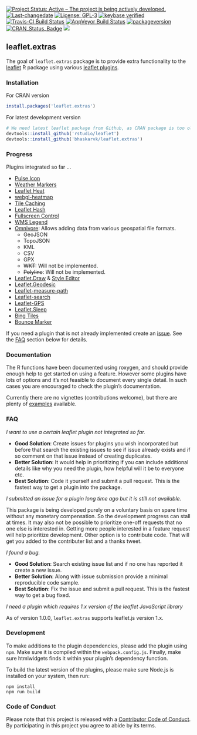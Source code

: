
[![Project Status: Active – The project is being actively
developed.](http://www.repostatus.org/badges/latest/active.svg)](http://www.repostatus.org/#active)
[![Last-changedate](https://img.shields.io/badge/last%20change-2024--03--15-green.svg)](/commits/master)
[![License:
GPL-3](https://img.shields.io/badge/License-GPLv3-yellow.svg)](https://opensource.org/licenses/GPL-3.0)
[![keybase
verified](https://img.shields.io/badge/keybase-verified-brightgreen.svg)](https://gist.github.com/bhaskarvk/46fbf2ba7b5713151d7e)
[![Travis-CI Build
Status](https://travis-ci.org/bhaskarvk/leaflet.extras.svg?branch=master)](https://travis-ci.org/trafficonese/leaflet.extras)
[![AppVeyor Build
Status](https://ci.appveyor.com/api/projects/status/github/bhaskarvk/leaflet.extras?branch=master&svg=true)](https://ci.appveyor.com/project/trafficonese/leaflet.extras)
[![packageversion](https://img.shields.io/badge/Package%20version-1.0.0-orange.svg?style=flat-square)](commits/master)
[![CRAN_Status_Badge](http://www.r-pkg.org/badges/version/leaflet.extras)](https://cran.r-project.org/package=leaflet.extras)
[![](http://cranlogs.r-pkg.org/badges/grand-total/leaflet.extras)](http://cran.rstudio.com/web/packages/leaflet.extras/index.html)

## leaflet.extras

The goal of `leaflet.extras` package is to provide extra functionality
to the
[leaflet](https://cran.r-project.org/web/packages/leaflet/index.html) R
package using various [leaflet plugins](http://leafletjs.com/plugins).

### Installation

For CRAN version

``` r
install.packages('leaflet.extras')
```

For latest development version

``` r
# We need latest leaflet package from Github, as CRAN package is too old.
devtools::install_github('rstudio/leaflet')
devtools::install_github('bhaskarvk/leaflet.extras')
```

### Progress

Plugins integrated so far …

- [Pulse Icon](https://github.com/mapshakers/leaflet-icon-pulse)
- [Weather Markers](https://github.com/tallsam/Leaflet.weather-markers)
- [Leaflet Heat](https://github.com/Leaflet/Leaflet.heat)
- [webgl-heatmap](https://github.com/ursudio/webgl-heatmap-leaflet)
- [Tile
  Caching](https://github.com/MazeMap/Leaflet.TileLayer.PouchDBCached)
- [Leaflet Hash](https://github.com/mlevans/leaflet-hash)
- [Fullscreen Control](https://github.com/Leaflet/Leaflet.fullscreen)
- [WMS Legend](https://github.com/kartoza/leaflet-wms-legend)
- [Omnivore](https://github.com/mapbox/leaflet-omnivore): Allows adding
  data from various geospatial file formats.
  - GeoJSON
  - TopoJSON
  - KML
  - CSV
  - GPX
  - ~~WKT~~: Will not be implemented.
  - ~~Polyline~~: Will not be implemented.
- [Leaflet.Draw](https://github.com/Leaflet/Leaflet.draw) & [Style
  Editor](https://github.com/dwilhelm89/Leaflet.StyleEditor)
- [Leaflet.Geodesic](https://github.com/henrythasler/Leaflet.Geodesic)
- [Leaflet-measure-path](https://github.com/ProminentEdge/leaflet-measure-path)
- [Leaflet-search](https://github.com/stefanocudini/leaflet-search)
- [Leaflet-GPS](https://github.com/stefanocudini/leaflet-gps)
- [Leaflet.Sleep](https://github.com/CliffCloud/Leaflet.Sleep)
- [Bing Tiles](https://github.com/shramov/leaflet-plugins/tree/v2)
- [Bounce Marker](https://github.com/maximeh/leaflet.bouncemarker)

If you need a plugin that is not already implemented create an
[issue](https://github.com/trafficonese/leaflet.extras/issues/new). See
the [FAQ](#FAQ) section below for details.

### Documentation

The R functions have been documented using roxygen, and should provide
enough help to get started on using a feature. However some plugins have
lots of options and it’s not feasible to document every single detail.
In such cases you are encouraged to check the plugin’s documentation.

Currently there are no vignettes (contributions welcome), but there are
plenty of
[examples](https://github.com/trafficonese/leaflet.extras/tree/master/inst/examples)
available.

### FAQ

*I want to use a certain leaflet plugin not integrated so far.*

- **Good Solution**: Create issues for plugins you wish incorporated but
  before that search the existing issues to see if issue already exists
  and if so comment on that issue instead of creating duplicates.
- **Better Solution**: It would help in prioritizing if you can include
  additional details like why you need the plugin, how helpful will it
  be to everyone etc.
- **Best Solution**: Code it yourself and submit a pull request. This is
  the fastest way to get a plugin into the package.

*I submitted an issue for a plugin long time ago but it is still not
available.*

This package is being developed purely on a voluntary basis on spare
time without any monetary compensation. So the development progress can
stall at times. It may also not be possible to prioritize one-off
requests that no one else is interested in. Getting more people
interested in a feature request will help prioritize development. Other
option is to contribute code. That will get you added to the contributer
list and a thanks tweet.

*I found a bug.*

- **Good Solution**: Search existing issue list and if no one has
  reported it create a new issue.
- **Better Solution**: Along with issue submission provide a minimal
  reproducible code sample.
- **Best Solution**: Fix the issue and submit a pull request. This is
  the fastest way to get a bug fixed.

*I need a plugin which requires 1.x version of the leaflet JavaScript
library*

As of version 1.0.0, `leaflet.extras` supports leaflet.js version 1.x.

### Development

To make additions to the plugin dependencies, please add the plugin
using `npm`. Make sure it is compiled within the `webpack.config.js`.
Finally, make sure htmlwidgets finds it within your plugin’s dependency
function.

To build the latest version of the plugins, please make sure Node.js is
installed on your system, then run:

    npm install
    npm run build

### Code of Conduct

Please note that this project is released with a [Contributor Code of
Conduct](CONDUCT.md). By participating in this project you agree to
abide by its terms.
